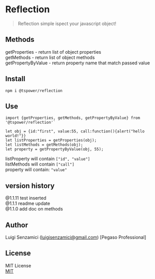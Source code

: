 # Reflection

> Reflection simple ispect your javascript object!

## Methods
getProperties - return list of object properties  
getMethods - return list of object methods  
getPropertyByValue - return property name that match passed value  

## Install
`npm i @tspower/reflection`

## Use

    
    import {getProperties, getMethods, getPropertyByValue} from '@tspower/reflection'`

    let obj = {id:"first", value:55, call:function(){alert("hello world!"}}
    let listProperties = getProperties(obj);
    let listMethods = getMethods(obj);
    let property = getPropertyByValue(obj, 55);
    


listProperty will contain `["id", "value"]`  
listMethods will contain  `["call"]`  
property will contain: `"value"`  

## version history
@1.1.11 test inserted  
@1.1.1 readme update  
@1.1.0 add doc on methods  

## Author
Luigi Senzamici (luigisenzamici@gmail.com) [Pegaso Professional]

## License
MIT License  
[MIT](http://opensource.org/licenses/MIT)


